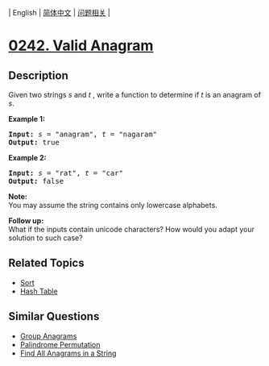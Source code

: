 
| English | [简体中文](README.md) | [问题相关](QUESTION.md) |
# [0242. Valid Anagram](https://leetcode-cn.com/problems/valid-anagram/)
## Description
<p>Given two strings <em>s</em> and <em>t&nbsp;</em>, write a function to determine if <em>t</em> is an anagram of <em>s</em>.</p>

<p><b>Example 1:</b></p>

<pre>
<b>Input:</b> <em>s</em> = &quot;anagram&quot;, <em>t</em> = &quot;nagaram&quot;
<b>Output:</b> true
</pre>

<p><b>Example 2:</b></p>

<pre>
<b>Input:</b> <em>s</em> = &quot;rat&quot;, <em>t</em> = &quot;car&quot;
<b>Output: </b>false
</pre>

<p><strong>Note:</strong><br />
You may assume the string contains only lowercase alphabets.</p>

<p><strong>Follow up:</strong><br />
What if the inputs contain unicode characters? How would you adapt your solution to such case?</p>

## Related Topics
- [Sort](https://leetcode-cn.com/tag/sort)
- [Hash Table](https://leetcode-cn.com/tag/hash-table)
## Similar Questions
- [Group Anagrams](../0049/README_EN.md)
- [Palindrome Permutation](../0266/README_EN.md)
- [Find All Anagrams in a String](../0438/README_EN.md)
